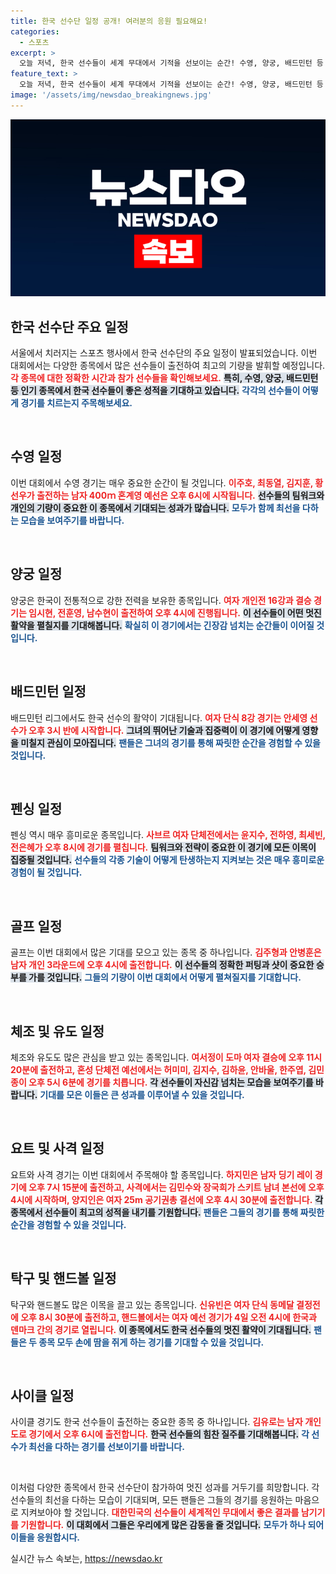 ```yaml
---
title: 한국 선수단 일정 공개! 여러분의 응원 필요해요!
categories:
  - 스포츠
excerpt: >
  오늘 저녁, 한국 선수들이 세계 무대에서 기적을 선보이는 순간! 수영, 양궁, 배드민턴 등 다양한 종목에서 메달의 주인공이 될 선수들을 눈여겨보세요!
feature_text: >
  오늘 저녁, 한국 선수들이 세계 무대에서 기적을 선보이는 순간! 수영, 양궁, 배드민턴 등 다양한 종목에서 메달의 주인공이 될 선수들을 눈여겨보세요!
image: '/assets/img/newsdao_breakingnews.jpg'
---
```


<p><img src="/assets/img/newsdao_breakingnews.jpg" alt="implanttips 속보" /></p>

<h2 data-ke-size="size26">한국 선수단 주요 일정</h2>

<p data-ke-size="size16">서울에서 치러지는 스포츠 행사에서 한국 선수단의 주요 일정이 발표되었습니다. 이번 대회에서는 다양한 종목에서 많은 선수들이 출전하여 최고의 기량을 발휘할 예정입니다. <b><span style="color: #ee2323;">각 종목에 대한 정확한 시간과 참가 선수들을 확인해보세요.</span></b> <b><span style="background-color: #21538527;">특히, 수영, 양궁, 배드민턴 등 인기 종목에서 한국 선수들이 좋은 성적을 기대하고 있습니다.</span></b> <b><span style="color: #1a5490;">각각의 선수들이 어떻게 경기를 치르는지 주목해보세요.</span></b></p>

<p data-ke-size="size16">&nbsp;</p>

<h2 data-ke-size="size26">수영 일정</h2>

<p data-ke-size="size16">이번 대회에서 수영 경기는 매우 중요한 순간이 될 것입니다. <b><span style="color: #ee2323;">이주호, 최동열, 김지훈, 황선우가 출전하는 남자 400ｍ 혼계영 예선은 오후 6시에 시작됩니다.</span></b> <b><span style="background-color: #21538527;">선수들의 팀워크와 개인의 기량이 중요한 이 종목에서 기대되는 성과가 많습니다.</span></b> <b><span style="color: #1a5490;">모두가 함께 최선을 다하는 모습을 보여주기를 바랍니다.</span></b></p>

<p data-ke-size="size16">&nbsp;</p>

<h2 data-ke-size="size26">양궁 일정</h2>

<p data-ke-size="size16">양궁은 한국이 전통적으로 강한 전력을 보유한 종목입니다. <b><span style="color: #ee2323;">여자 개인전 16강과 결승 경기는 임시현, 전훈영, 남수현이 출전하여 오후 4시에 진행됩니다.</span></b> <b><span style="background-color: #21538527;">이 선수들이 어떤 멋진 활약을 펼칠지를 기대해봅니다.</span></b> <b><span style="color: #1a5490;">확실히 이 경기에서는 긴장감 넘치는 순간들이 이어질 것입니다.</span></b></p>

<p data-ke-size="size16">&nbsp;</p>

<h2 data-ke-size="size26">배드민턴 일정</h2>

<p data-ke-size="size16">배드민턴 리그에서도 한국 선수의 활약이 기대됩니다. <b><span style="color: #ee2323;">여자 단식 8강 경기는 안세영 선수가 오후 3시 반에 시작합니다.</span></b> <b><span style="background-color: #21538527;">그녀의 뛰어난 기술과 집중력이 이 경기에 어떻게 영향을 미칠지 관심이 모아집니다.</span></b> <b><span style="color: #1a5490;">팬들은 그녀의 경기를 통해 짜릿한 순간을 경험할 수 있을 것입니다.</span></b></p>

<p data-ke-size="size16">&nbsp;</p>

<h2 data-ke-size="size26">펜싱 일정</h2>

<p data-ke-size="size16">펜싱 역시 매우 흥미로운 종목입니다. <b><span style="color: #ee2323;">사브르 여자 단체전에서는 윤지수, 전하영, 최세빈, 전은혜가 오후 8시에 경기를 펼칩니다.</span></b> <b><span style="background-color: #21538527;">팀워크와 전략이 중요한 이 경기에 모든 이목이 집중될 것입니다.</span></b> <b><span style="color: #1a5490;">선수들의 각종 기술이 어떻게 탄생하는지 지켜보는 것은 매우 흥미로운 경험이 될 것입니다.</span></b></p>

<p data-ke-size="size16">&nbsp;</p>

<h2 data-ke-size="size26">골프 일정</h2>

<p data-ke-size="size16">골프는 이번 대회에서 많은 기대를 모으고 있는 종목 중 하나입니다. <b><span style="color: #ee2323;">김주형과 안병훈은 남자 개인 3라운드에 오후 4시에 출전합니다.</span></b> <b><span style="background-color: #21538527;">이 선수들의 정확한 퍼팅과 샷이 중요한 승부를 가를 것입니다.</span></b> <b><span style="color: #1a5490;">그들의 기량이 이번 대회에서 어떻게 펼쳐질지를 기대합니다.</span></b></p>

<p data-ke-size="size16">&nbsp;</p>

<h2 data-ke-size="size26">체조 및 유도 일정</h2>

<p data-ke-size="size16">체조와 유도도 많은 관심을 받고 있는 종목입니다. <b><span style="color: #ee2323;">여서정이 도마 여자 결승에 오후 11시 20분에 출전하고, 혼성 단체전 예선에서는 허미미, 김지수, 김하윤, 안바울, 한주엽, 김민종이 오후 5시 6분에 경기를 치릅니다.</span></b> <b><span style="background-color: #21538527;">각 선수들이 자신감 넘치는 모습을 보여주기를 바랍니다.</span></b> <b><span style="color: #1a5490;">기대를 모은 이들은 큰 성과를 이루어낼 수 있을 것입니다.</span></b></p>

<p data-ke-size="size16">&nbsp;</p>

<h2 data-ke-size="size26">요트 및 사격 일정</h2>

<p data-ke-size="size16">요트와 사격 경기는 이번 대회에서 주목해야 할 종목입니다. <b><span style="color: #ee2323;">하지민은 남자 딩기 레이 경기에 오후 7시 15분에 출전하고, 사격에서는 김민수와 장국희가 스키트 남녀 본선에 오후 4시에 시작하며, 양지인은 여자 25m 공기권총 결선에 오후 4시 30분에 출전합니다.</span></b> <b><span style="background-color: #21538527;">각 종목에서 선수들이 최고의 성적을 내기를 기원합니다.</span></b> <b><span style="color: #1a5490;">팬들은 그들의 경기를 통해 짜릿한 순간을 경험할 수 있을 것입니다.</span></b></p>

<p data-ke-size="size16">&nbsp;</p>

<h2 data-ke-size="size26">탁구 및 핸드볼 일정</h2>

<p data-ke-size="size16">탁구와 핸드볼도 많은 이목을 끌고 있는 종목입니다. <b><span style="color: #ee2323;">신유빈은 여자 단식 동메달 결정전에 오후 8시 30분에 출전하고, 핸드볼에서는 여자 예선 경기가 4일 오전 4시에 한국과 덴마크 간의 경기로 열립니다.</span></b> <b><span style="background-color: #21538527;">이 종목에서도 한국 선수들의 멋진 활약이 기대됩니다.</span></b> <b><span style="color: #1a5490;">팬들은 두 종목 모두 손에 땀을 쥐게 하는 경기를 기대할 수 있을 것입니다.</span></b></p>

<p data-ke-size="size16">&nbsp;</p>

<h2 data-ke-size="size26">사이클 일정</h2>

<p data-ke-size="size16">사이클 경기도 한국 선수들이 출전하는 중요한 종목 중 하나입니다. <b><span style="color: #ee2323;">김유로는 남자 개인도로 경기에서 오후 6시에 출전합니다.</span></b> <b><span style="background-color: #21538527;">한국 선수들의 힘찬 질주를 기대해봅니다.</span></b> <b><span style="color: #1a5490;">각 선수가 최선을 다하는 경기를 선보이기를 바랍니다.</span></b></p>

<p data-ke-size="size16">&nbsp;</p>

<p data-ke-size="size16">이처럼 다양한 종목에서 한국 선수단이 참가하여 멋진 성과를 거두기를 희망합니다. 각 선수들의 최선을 다하는 모습이 기대되며, 모든 팬들은 그들의 경기를 응원하는 마음으로 지켜보아야 할 것입니다. <b><span style="color: #ee2323;">대한민국의 선수들이 세계적인 무대에서 좋은 결과를 남기기를 기원합니다.</span></b> <b><span style="background-color: #21538527;">이 대회에서 그들은 우리에게 많은 감동을 줄 것입니다.</span></b> <b><span style="color: #1a5490;">모두가 하나 되어 이들을 응원합시다.</span></b></p>
실시간 뉴스 속보는, <a href="https://newsdao.kr" rel="dofollow">https://newsdao.kr</a>


